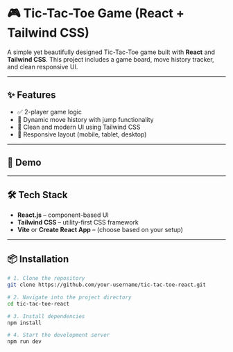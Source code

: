 # 🎮 Tic-Tac-Toe Game (React + Tailwind CSS)

A simple yet beautifully designed Tic-Tac-Toe game built with **React** and **Tailwind CSS**. This project includes a game board, move history tracker, and clean responsive UI.

---

## ✨ Features

- ✅ 2-player game logic
- 🧠 Dynamic move history with jump functionality
- 🎨 Clean and modern UI using Tailwind CSS
- 📱 Responsive layout (mobile, tablet, desktop)

---

## 🚀 Demo


---

## 🛠 Tech Stack

- **React.js** – component-based UI
- **Tailwind CSS** – utility-first CSS framework
- **Vite** or **Create React App** – (choose based on your setup)

---

## 📦 Installation

```bash
# 1. Clone the repository
git clone https://github.com/your-username/tic-tac-toe-react.git

# 2. Navigate into the project directory
cd tic-tac-toe-react

# 3. Install dependencies
npm install

# 4. Start the development server
npm run dev
